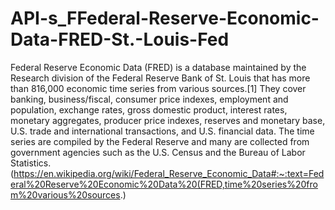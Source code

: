 # API-s_FFederal-Reserve-Economic-Data-FRED-St.-Louis-Fed

Federal Reserve Economic Data (FRED) is a database maintained by the Research division of the Federal Reserve Bank of St. Louis that has more than 816,000 economic time series from various sources.[1] They cover banking, business/fiscal, consumer price indexes, employment and population, exchange rates, gross domestic product, interest rates, monetary aggregates, producer price indexes, reserves and monetary base, U.S. trade and international transactions, and U.S. financial data. The time series are compiled by the Federal Reserve and many are collected from government agencies such as the U.S. Census and the Bureau of Labor Statistics. (https://en.wikipedia.org/wiki/Federal_Reserve_Economic_Data#:~:text=Federal%20Reserve%20Economic%20Data%20(FRED,time%20series%20from%20various%20sources.)
